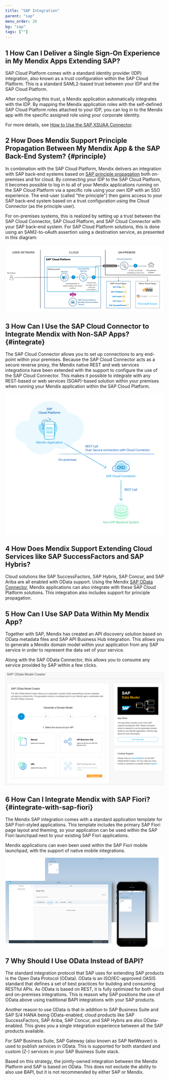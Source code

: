 ```yaml
---
title: "SAP Integration"
parent: "sap"
menu_order: 20
bg: "sap"
tags: [""]
---
```


## 1 How Can I Deliver a Single Sign-On Experience in My Mendix Apps Extending SAP?

SAP Cloud Platform comes with a standard identity provider (IDP) integration, also known as a trust configuration within the SAP Cloud Platform. This is a standard SAML2-based trust between your IDP and the SAP Cloud Platform.

After configuring this trust, a Mendix application automatically integrates with the IDP. By mapping the Mendix application roles with the self-defined SAP Cloud Platform roles attached to your IDP, you can log in to the Mendix app with the specific assigned role using your corporate identity.

For more details, see [How to Use the SAP XSUAA Connector](https://docs.mendix.com/howto/sap/use-sap-xsuaa-connector).

## 2 How Does Mendix Support Principle Propagation Between My Mendix App & the SAP Back-End System? {#principle}

In combination with the SAP Cloud Platform, Mendix delivers an integration with SAP back-end systems based on [SAP principle propagation](https://www.sap.com/developer/blueprints/finder/cloud-platform-principal-propagation.html) both on-premises and for cloud. By connecting your IDP to the SAP Cloud Platform, it becomes possible to log in to all of your Mendix applications running on the SAP Cloud Platform via a specific role using your own IDP with an SSO experience. The end-user (called "the principle") then gains access to your SAP back-end system based on a trust configuration using the Cloud Connector (as the principle user).

For on-premises systems, this is realized by setting up a trust between the SAP Cloud Connector, SAP Cloud Platform, and SAP Cloud Connector with your SAP back-end system. For SAP Cloud Platform solutions, this is done using an SAM2-to-oAuth assertion using a destination service, as presented in this diagram:

![](attachments/dev_principal_prop_solution_diagram.png)

## 3 How Can I Use the SAP Cloud Connector to Integrate Mendix with Non-SAP Apps? {#integrate}

The SAP Cloud Connector allows you to set up connections to any end-point within your premises. Because the SAP Cloud Connector acts as a secure reverse proxy, the Mendix native REST and web services integrations have been extended with the support to configure the use of the SAP Cloud Connector. This makes it possible to integrate with any REST-based or web services (SOAP)-based solution within your premises when running your Mendix application within the SAP Cloud Platform.

![](attachments/rest-to-non-sap.png)

## 4 How Does Mendix Support Extending Cloud Services like SAP SuccessFactors and SAP Hybris?

Cloud solutions like SAP SuccessFactors, SAP Hybris, SAP Concur, and SAP Ariba are all enabled with OData support. Using the Mendix [SAP OData Connector](https://appstore.home.mendix.com/link/app/74525/), Mendix applications can also integrate with these SAP Cloud Platform solutions. This integration also includes support for principle propagation.

## 5 How Can I Use SAP Data Within My Mendix App?

Together with SAP, Mendix has created an API discovery solution based on OData metadata files and SAP API Business Hub integration. This allows you to generate a Mendix domain model within your application from any SAP service in order to represent the data set of your service.

Along with the SAP OData Connector, this allows you to consume any service provided by SAP within a few clicks.

![](attachments/api_business_hub_mg.png )

## 6 How Can I Integrate Mendix with SAP Fiori? {#integrate-with-sap-fiori}

The Mendix SAP integration comes with a standard application template for SAP Fiori-styled applications. This template includes the primary SAP Fiori page layout and theming, so your application can be used within the SAP Fiori launchpad next to your existing SAP Fiori applications.

Mendix applications can even been used within the SAP Fiori mobile launchpad, with the support of native mobile integrations.

![](attachments/sapfiorisupport.png)

## 7 Why Should I Use OData Instead of BAPI?

The standard integration protocol that SAP uses for extending SAP products is the Open Data Protocol (OData). OData is an ISO/IEC-approved OASIS standard that defines a set of best practices for building and consuming RESTful APIs. As OData is based on REST, it is fully optimized for both cloud and on-premises integrations. This is reason why SAP positions the use of OData above using traditional BAPI integrations with your SAP products.

Another reason to use OData is that in addition to SAP Business Suite and SAP S/4 HANA being OData-enabled, cloud products like SAP SuccessFactors, SAP Ariba, SAP Concur, and SAP Hybris are also OData- enabled. This gives you a single integration experience between all the SAP products available.

For SAP Business Suite, SAP Gateway (also known as SAP NetWeaver) is used to publish services in OData. This is supported for both standard and custom (Z-) services in your SAP Business Suite stack.

Based on this strategy, the jointly-owned integration between the Mendix Platform and SAP is based on OData. This does not  exclude the ability to also use BAPI, but it is not recommended by either SAP or Mendix.
